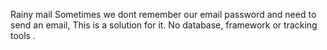 Rainy mail
Sometimes we dont remember our email password and need to send an email, This is a solution for it. No database, framework or tracking tools .
